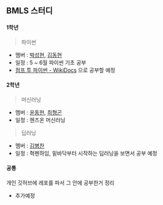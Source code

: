 ## BMLS 스터디
#### 1학년
> 파이썬<br>
-    멤버 : [박성현](https://github.com/shyexnnn), [김동현](https://github.com/ha2hizzx)  
-    일정 : 5 ~ 6월 파이썬 기초 공부  
-    [점프 투 파이썬 - WikiDocs](https://wikidocs.net/book/1) 으로 공부할 예정    

#### 2학년
> 머신러닝<br>
-    멤버 : [윤동현](https://github.com/YDHYDHDONG), [최형곤](https://github.com/Gon1e)
-    일정 : 헨즈온 머신러닝 

> 딥러닝<br>
-    멤버 : [김병찬](https://github.com/soft0725)
-    일정 : 혁펜하임, 밑바닥부터 시작하는 딥러닝을 보면서 공부 예정

#### 공통
개인 깃허브에 레포를 파서 그 안에 공부한거 정리  
- 추가예정
